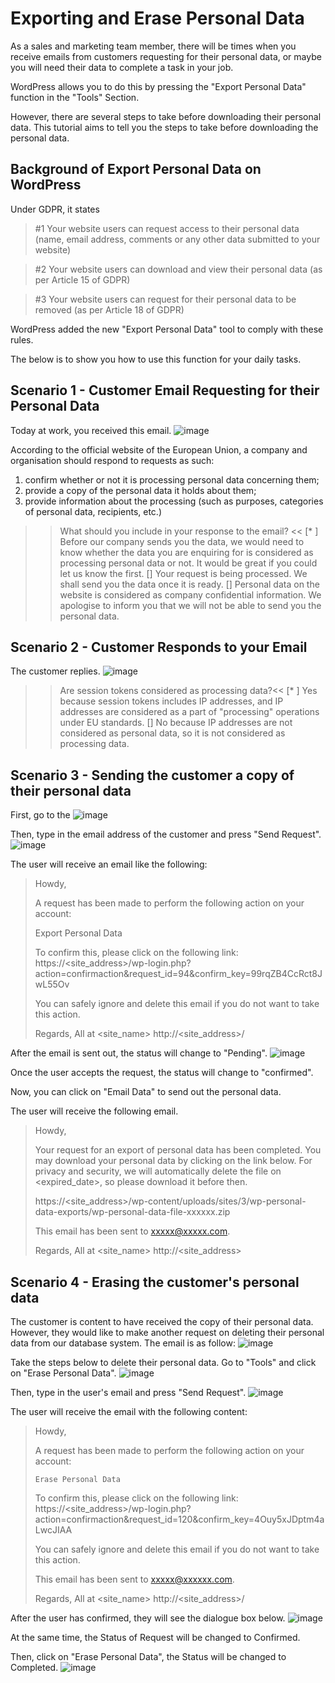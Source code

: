 # Exporting and Erase Personal Data
As a sales and marketing team member, there will be times when you receive emails from customers requesting for their personal data, or maybe you will need their data to complete a task in your job.

WordPress allows you to do this by pressing the "Export Personal Data" function in the "Tools" Section.

However, there are several steps to take before downloading their personal data. This tutorial aims to tell you the steps to take before downloading the personal data.


## Background of Export Personal Data on WordPress
Under GDPR, it states
>#1 Your website users can request access to their personal data (name, email address, comments or any other data submitted to your website)

>#2 Your website users can download and view their personal data (as per Article 15 of GDPR)

>#3 Your website users can request for their personal data to be removed (as per Article 18 of GDPR)

WordPress added the new "Export Personal Data" tool to comply with these rules.

The below is to show you how to use this function for your daily tasks.


## Scenario 1 - Customer Email Requesting for their Personal Data
Today at work, you received this email.
![image](./assets/4_scenario.jpg)

According to the official website of the European Union, a company and organisation should respond to requests as such:
1) confirm whether or not it is processing personal data concerning them;
2) provide a copy of the personal data it holds about them;
3) provide information about the processing (such as purposes, categories of personal data, recipients, etc.)

>>What should you include in your response to the email? <<
[* ] Before our company sends you the data, we would need to know whether the data you are enquiring for is considered as processing personal data or not. It would be great if you could let us know the first.
[] Your request is being processed. We shall send you the data once it is ready.
[] Personal data on the website is considered as company confidential information. We apologise to inform you that we will not be able to send you the personal data.

## Scenario 2 - Customer Responds to your Email
The customer replies.
![image](./assets/4_scenario2.jpg)

>>Are session tokens considered as processing data?<<
[* ] Yes because session tokens includes IP addresses, and IP addresses are considered as a part of "processing" operations under EU standards.
[] No because IP addresses are not considered as personal data, so it is not considered as processing data.

## Scenario 3 - Sending the customer a copy of their personal data
First, go to the 
![image](./assets/4_3.1.jpg)

Then, type in the email address of the customer and press "Send Request".
![image](./assets/5_email.jpg)

The user will receive an email like the following:
>Howdy,
>
>A request has been made to perform the following action on your account:
>
>Export Personal Data
>
>To confirm this, please click on the following link:
>https://<site_address>/wp-login.php?action=confirmaction&request_id=94&confirm_key=99rqZB4CcRct8JwL55Ov
>
>You can safely ignore and delete this email if you do not want to
>take this action.
>
>Regards,
>All at <site_name>
>http://<site_address>/

After the email is sent out, the status will change to "Pending".
![image](./assets/5_pending.jpg)

Once the user accepts the request, the status will change to "confirmed".

Now, you can click on "Email Data" to send out the personal data.

The user will receive the following email.
>Howdy,
>
>Your request for an export of personal data has been completed. You may
>download your personal data by clicking on the link below. For privacy
>and security, we will automatically delete the file on <expired_date>,
>so please download it before then.
>
>https://<site_address>/wp-content/uploads/sites/3/wp-personal-data-exports/wp-personal-data-file-xxxxxx.zip
>
>This email has been sent to xxxxx@xxxxx.com.
>
>Regards,
>All at <site_name>
>http://<site_address>

## Scenario 4 - Erasing the customer's personal data
The customer is content to have received the copy of their personal data. However, they would like to make another request on deleting their personal data from our database system. The email is as follow:
![image](./assets/5_email.jpg)

Take the steps below to delete their personal data.
Go to "Tools" and click on "Erase Personal Data".
![image](./assets/5_toolserase.jpg)

Then, type in the user's email and press "Send Request".
![image](./assets/5_request.jpg)

The user will receive the email with the following content:
>Howdy,
>
>A request has been made to perform the following action on your account:
>
>     Erase Personal Data
>
>To confirm this, please click on the following link:
>https://<site_address>/wp-login.php?action=confirmaction&request_id=120&confirm_key=4Ouy5xJDptm4aLwcJIAA
>
>You can safely ignore and delete this email if you do not want to
>take this action.
>
>This email has been sent to xxxxx@xxxxxx.com.
>
>Regards,
>All at <site_name>
>http://<site_address>/

After the user has confirmed, they will see the dialogue box below.
![image](./assets/5_confirm.jpg)

At the same time, the Status of Request will be changed to Confirmed.

Then, click on "Erase Personal Data", the Status will be changed to Completed.
![image](./assets/5_deleted.jpg)
